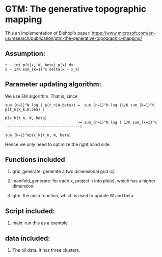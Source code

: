 # GTM: The generative topographic mapping

This an implementation of Bishop's paper: https://www.microsoft.com/en-us/research/publication/gtm-the-generative-topographic-mapping/

## Assumption:

    t ~ int p(t|x, W, beta) p(x) dx
    x ~ 1/K sum_{k=1}^K delta(x - x_k)

## Parameter updating algorithm:

We use EM algorithm. That is, since

    sum_{n=1}^N log ( p(t_n|W,beta)) =  sum_{n=1}^N log (1/K sum_{k=1}^K p(t_n|x_k,W,bea) ) 
                                                                                 p(x_k|t_n, W, beta)
                                     >= sum_{n=1}^N log ( 1/K sum_{k=1}^K ----------------------------------)
                                                                             sum_{k=1}^Kp(x_k|t_n, W, beta)
Hence we only need to optimize the right hand side.


## Functions included

1. grid_generate: generate a two dimensional grid (x)

2. manifold_generate: for each x, project it into phi(x), which has a higher dimension.

3. gtm: the main function, which is used to update W and beta.

## Script included:

1. main: run this as a example

## data included:

1. The oil data. It has three clusters.
